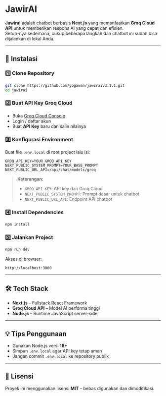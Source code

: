 # JawirAI

**Jawirai** adalah chatbot berbasis **Next.js** yang memanfaatkan **Groq Cloud API** untuk memberikan respons AI yang cepat dan efisien.  
Setup-nya sederhana, cukup beberapa langkah dan chatbot ini sudah bisa dijalankan di lokal Anda.

---

## 🚀 Instalasi

### 1️⃣ Clone Repository
```bash
git clone https://github.com/yogawan/jawiraiv3.1.1.git
cd jawirai
```

### 2️⃣ Buat API Key Groq Cloud
- Buka [Groq Cloud Console](https://console.groq.com/keys)
- Login / daftar akun
- Buat **API Key** baru dan salin nilainya

### 3️⃣ Konfigurasi Environment
Buat file `.env.local` di root project lalu isi:

```env
GROQ_API_KEY=YOUR_GROQ_API_KEY
NEXT_PUBLIC_SYSTEM_PROMPT=YOUR_BASE_PROMPT
NEXT_PUBLIC_URL_API=/api/chat/models/groq
```

> **Keterangan:**
> - `GROQ_API_KEY`: API key dari Groq Cloud  
> - `NEXT_PUBLIC_SYSTEM_PROMPT`: Prompt dasar untuk chatbot  
> - `NEXT_PUBLIC_URL_API`: Endpoint API chatbot  

### 4️⃣ Install Dependencies
```bash
npm install
```

### 5️⃣ Jalankan Project
```bash
npm run dev
```

Akses di browser:
```
http://localhost:3000
```

---

## 🛠 Tech Stack
- **Next.js** – Fullstack React Framework
- **Groq Cloud API** – Model AI performa tinggi
- **Node.js** – Runtime JavaScript server-side

---

## 💡 Tips Penggunaan
- Gunakan Node.js versi **18+**
- Simpan `.env.local` agar API key tetap aman
- Jangan commit `.env.local` ke repository publik

---

## 📜 Lisensi
Proyek ini menggunakan lisensi **MIT** – bebas digunakan dan dimodifikasi.
